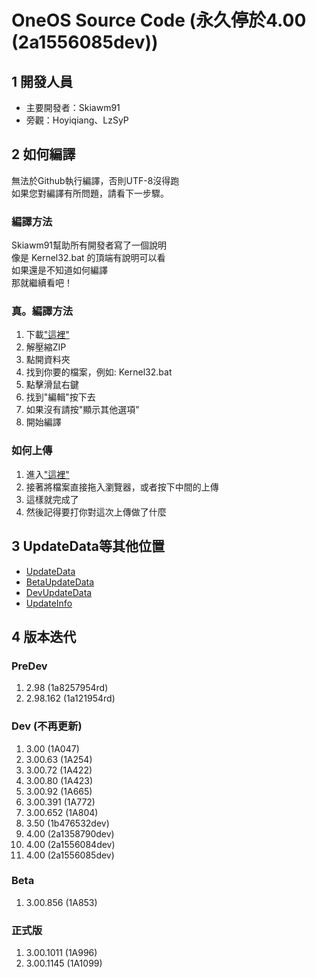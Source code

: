 # OneOS Source Code (永久停於4.00 (2a1556085dev))
## 1 開發人員
* 主要開發者：Skiawm91
* 旁觀：Hoyiqiang、LzSyP
## 2 如何編譯
無法於Github執行編譯，否則UTF-8沒得跑
<br/>
如果您對編譯有所問題，請看下一步驟。
### 編譯方法
Skiawm91幫助所有開發者寫了一個說明
<br/>
像是 Kernel32.bat 的頂端有說明可以看
<br/>
如果還是不知道如何編譯
<br/>
那就繼續看吧！
### 真。編譯方法
1. 下載["這裡"](https://github.com/Skiawm91/OneOS-Developer/archive/refs/heads/main.zip)
2. 解壓縮ZIP
3. 點開資料夾
4. 找到你要的檔案，例如: Kernel32.bat
5. 點擊滑鼠右鍵
6. 找到"編輯"按下去
7. 如果沒有請按"顯示其他選項"
8. 開始編譯
### 如何上傳
1. 進入["這裡"](https://github.com/Skiawm91/OneOS-Developer/upload/main)
2. 接著將檔案直接拖入瀏覽器，或者按下中間的上傳
3. 這樣就完成了
4. 然後記得要打你對這次上傳做了什麼
## 3 UpdateData等其他位置
* [UpdateData](https://github.com/Skiawm91/OSUpdateData)
* [BetaUpdateData](https://github.com/Skiawm91/OSBetaUpdateData)
* [DevUpdateData](https://github.com/Skiawm91/OSDevUpdateData)
* [UpdateInfo](https://github.com/Skiawm91/OSUpdateInfo)
## 4 版本迭代
### PreDev
1. 2.98 (1a8257954rd)
2. 2.98.162 (1a121954rd)
### Dev (不再更新)
1. 3.00 (1A047)
2. 3.00.63 (1A254)
3. 3.00.72 (1A422)
4. 3.00.80 (1A423)
5. 3.00.92 (1A665)
6. 3.00.391 (1A772)
7. 3.00.652 (1A804)
8. 3.50 (1b476532dev)
9. 4.00 (2a1358790dev)
10. 4.00 (2a1556084dev)
11. 4.00 (2a1556085dev)
### Beta
1. 3.00.856 (1A853)
### 正式版
1. 3.00.1011 (1A996)
2. 3.00.1145 (1A1099)
